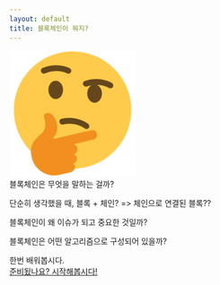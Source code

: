```yaml
---
layout: default
title: 블록체인이 뭐지?
---
```

<img src="흠터레스팅.png">
<br>블록체인은 무엇을 말하는 걸까?

단순히 생각했을 때, 블록 + 체인? => 체인으로 연결된 블록??

블록체인이 왜 이슈가 되고 중요한 것일까?

블록체인은 어떤 알고리즘으로 구성되어 있을까?

한번 배워봅시다.<br>
<a class="btn btn-lg btn-success" href="{{ site.baseurl}}/lesson/1">준비됬나요? 시작해봅시다!</a>

